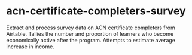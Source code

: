 # acn-certificate-completers-survey
Extract and process survey data on ACN certificate completers from Airtable. Tallies the number and proportion of learners who become economically active after the program. Attempts to estimate average increase in income. 
